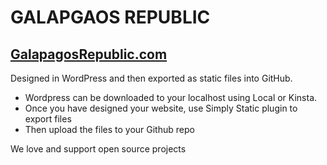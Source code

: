 # GALAPGAOS REPUBLIC 

## [GalapagosRepublic.com](GalapagosRepublic.com)

Designed in WordPress and then exported as static files into GitHub.
* Wordpress can be downloaded to your localhost using Local or Kinsta. 
* Once you have designed your website, use Simply Static plugin to export files
* Then upload the files to your Github repo 

We love and support open source projects